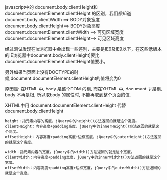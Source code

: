 javascript中的 document.body.clientHeight和 document.documentElement.clientHeight 的区别，我们都知道
document.body.clientWidth ==> BODY对象宽度
document.body.clientHeight==> BODY对象高度
document.documentElement.clientWidth ==> 可见区域宽度
document.documentElement.clientHeight==> 可见区域高度

经过测试发现在ie浏览器中会出现一些差别，主要是IE9及IE9以下，在这些低版本的IE浏览器中document.body.clientHeight]要比document.documentElement.clientHeight值要小。

另外如果当页面上没有DOCTYPE的时候,document.documentElement.clientHeight的值将变为0

原因是: 在HTML 中, body 是整个DOM 的根, 而在XHTML 中, document 才是根, body 不再是根, 所以取body 的属性时, 不能再取到整个页面的值.

XHTML中用 document.documentElement.clientHeight 代替 document.body.clientHeight

```undefined
height：指元素内容的高度，jQuery中的height()方法返回的就是这个高度。
clientHeight：内容高度+padding高度，jQuery中的innerHeight()方法返回的就是这个高度。
offsetHeight：内容高度+padding高度+边框宽度，jQuery中的outerHeight()方法返回的就是这个高度。

width：指元素内容的宽度，jQuery中的width()方法返回的就是这个宽度。
clientWidth：内容高度+padding宽度，jQuery中的innerWidtht()方法返回的就是这个宽度。
offsetWidth：内容高度+padding高度+边框宽度，jQuery中的outerWidth()方法返回的就是这个宽度。
```